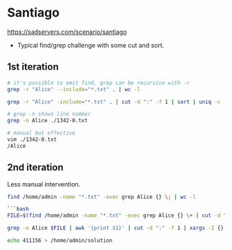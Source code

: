 # Santiago
https://sadservers.com/scenario/santiago
- Typical find/grep challenge with some cut and sort. 

##  1st iteration
```bash
# it's possible to omit find, grep can be recursive with -r
grep -r "Alice" --include="*.txt" . | wc -l
```

```bash
grep -r "Alice" -include="*.txt" . | cut -d ":" -f 1 | sort | uniq -c

# grep -n shows line number
grep -n Alice ./1342-0.txt

# manual but effective
vim ./1342-0.txt
/Alice
```

##  2nd iteration
Less manual intervention.
```bash
find /home/admin -name "*.txt" -exec grep Alice {} \; | wc -l 

```bash
FILE=$(find /home/admin -name "*.txt" -exec grep Alice {} \+ | cut -d ":" -f 1 | sort | uniq -c | sort | head -1 | awk '{print $2}')

grep -n Alice $FILE | awk '{print $1}' | cut -d ":" -f 1 | xargs -I {} tail -n +{} $FILE | head -2 | tail -1 | awk '{print $1}'

echo 411156 > /home/admin/solution
```

